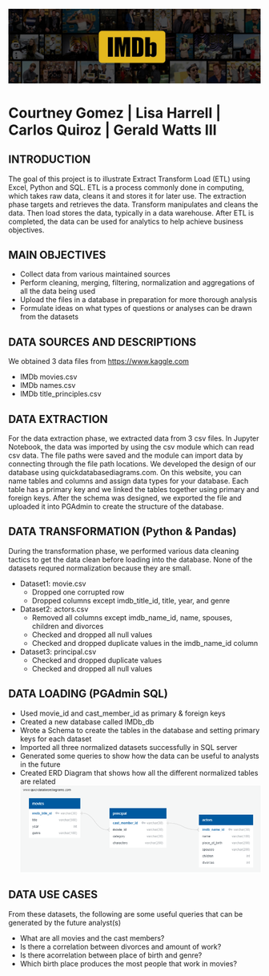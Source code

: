![](Images/IMDb_Header.jpg)

# Courtney Gomez  |  Lisa Harrell  |  Carlos Quiroz  | Gerald Watts III


## INTRODUCTION

The goal of this project is to illustrate Extract Transform Load (ETL) using Excel, Python and SQL.  ETL is a process commonly done in computing, which takes raw data, cleans it and stores it for later use.  The extraction phase targets and retrieves the data.  Transform manipulates and cleans the data. Then load stores the data, typically in a data warehouse. After ETL is completed, the data can be used for analytics to help achieve business objectives.  

## MAIN OBJECTIVES

 - Collect data  from various maintained sources
 - Perform cleaning, merging, filtering, normalization and aggregations of all the data being used
 - Upload the files in a database in preparation for more thorough analysis
 - Formulate ideas on what types of questions or analyses can be drawn from the datasets

## DATA SOURCES AND DESCRIPTIONS

We obtained 3 data files from https://www.kaggle.com </li>
 - IMDb movies.csv
 - IMDb names.csv
 - IMDb title_principles.csv

## DATA EXTRACTION

For the data extraction phase, we extracted data from 3 csv files.  In Jupyter Notebook, the data was imported by using the csv module which can read csv data.  The file paths were saved and the module can import data by connecting through the file path locations.  We developed the design of our database using quickdatabasediagrams.com.  On this website, you can name tables and columns and assign data types for your database.  Each table has a primary key and we linked the tables together using primary and foreign keys. After the schema was designed, we exported the file and uploaded it into PGAdmin to create the structure of the database.

## DATA TRANSFORMATION (Python & Pandas)  

During the transformation phase, we performed various data cleaning tactics to get the data clean before loading into the database. None of the datasets requred normalization because they are small.
 - Dataset1: movie.csv
   - Dropped one corrupted row
   - Dropped columns except imdb_title_id, title, year, and genre
 - Dataset2: actors.csv
   - Removed all columns except imdb_name_id, name, spouses, children and divorces
   - Checked and dropped all null values
   - Checked and dropped duplicate values in the imdb_name_id column
 - Dataset3: principal.csv
   - Checked and dropped duplicate values
   - Checked and dropped all null values

## DATA LOADING (PGAdmin SQL)

 - Used movie_id and cast_member_id as primary & foreign keys
 - Created a new database called IMDb_db
 - Wrote a Schema to create the tables in the database and setting primary keys for each dataset
 - Imported all three normalized datasets successfully in SQL server 
 - Generated some queries to show how the data can be useful to analysts in the future
 - Created ERD Diagram that shows how all the different normalized tables are related 
![](Images/ERD.png)

## DATA USE CASES

From these datasets, the following are some useful queries that can be generated by the future analyst(s)
 - What are all movies and the cast members?
 - Is there a correlation between divorces and amount of work?
 - Is there acorrelation between place of birth and genre?
 - Which birth place produces the most people that work in movies?
